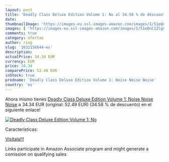 ```yaml
---
layout: post
title: 'Deadly Class Deluxe Edition Volume 1: No al 34.58 % de descuento'
date: 
thumbnailImage: 'https://images-eu.ssl-images-amazon.com/images/I/51eQnC1ZlgL._SL200_.jpg'
images: [ 'https://images-eu.ssl-images-amazon.com/images/I/51eQnC1ZlgL._SL200_.jpg' ]
comments: true
category: ofertas
author: ring
slug: '1632156644-es'
description:
actualPrice: 34.34 EUR
currency: EUR
price: 34.34
comparePrice: 52.49 EUR
inStock: true
prodname: 'Deadly Class Deluxe Edition Volume 1: Noise Noise Noise'
country: 'es'
---
```


Ahora mismo tienes [Deadly Class Deluxe Edition Volume 1: Noise Noise Noise](https://www.amazon.es/dp/1632156644/?tag=tolees-21) a 34.34 EUR (original: 52.49 EUR) (34.58 %  de descuento) en el siguiente enlace!

[![Deadly Class Deluxe Edition Volume 1: No](https://images-eu.ssl-images-amazon.com/images/I/51eQnC1ZlgL._SL200_.jpg)](https://www.amazon.es/dp/1632156644/?tag=tolees-21)

Características:


[Visítala!!!](https://www.amazon.es/dp/1632156644/?tag=tolees-21)

Links participate in Amazon Associate program and might generate a comission on qualifying sales
